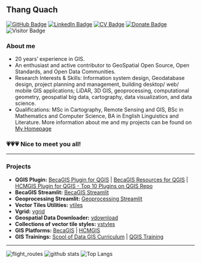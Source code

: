 ## Thang Quach

[![GitHub Badge](https://img.shields.io/github/followers/thangqd?style=social)](https://github.com/thangqd?tab=followers)
[![LinkedIn Badge](https://img.shields.io/badge/My-LinkedIn-blue)](https://www.linkedin.com/in/thangqd)
[![CV Badge](https://img.shields.io/badge/My-CV-critical)](https://thangqd.github.io/about/)
[![Donate Badge](https://img.shields.io/badge/Donate-Buy%20me%20a%20coffee-yellowgreen.svg)](https://www.buymeacoffee.com/thangqd)
![Visitor Badge](https://visitor-badge.laobi.icu/badge?page_id=thangqd.thangqd)

### About me
-	20 years’ experience in GIS.
-	An enthusiast and active contributor to GeoSpatial Open Source, Open Standards, and Open Data Communities.
-	Research Interests & Skills: Information system design, Geodatabase design, project planning and management, building desktop/ web/ mobile GIS applications; LiDAR, 3D GIS, geoprocessing, computational geometry, geospatial big data, cartography, data visualization, and data science.
-	Qualifications: MSc in Cartography, Remote Sensing and GIS, BSc in Mathematics and Computer Science, BA in English Linguistics and Literature.
More information about me and my projects can be found on [My Homepage](https://thangqd.github.io/)

### 💗💗💗 Nice to meet you all!
---

### Projects

- **QGIS Plugin:** [BecaGIS Plugin for QGIS](https://github.com/thangqd/becagis) | [BecaGIS Resources for QGIS](https://github.com/thangqd/BecaGIS-Resources)
                         | [HCMGIS Plugin for QGIS - Top 10 Plugins on QGIS Repo](https://github.com/thangqd/HCMGIS)
- **BecaGIS Streamlit:** [BecaGIS Streamlit](https://github.com/thangqd/becagis_streamlit)
- **Geoprocessing Streamlit:** [Geoprocessing Streamlit](https://github.com/thangqd/geoprocessing)
- **Vector Tiles Utilities:** [vtiles](https://pypi.org/project/vtiles/)
- **Vgrid:** [vgrid](https://pypi.org/project/vgrid/)
- **Geospatial Data Downloader:** [vdownload](https://pypi.org/project/vdownload/)
- **Collections of vector tile styles:** [vstyles](https://github.com/thangqd/vstyles)
- **GIS Platforms:** [BecaGIS](https://becagis.vn/?lang=en) | [HCMGIS](https://hcmgis.vn/)
- **GIS Trainings:** [Scool of Data GIS Curriculum](https://github.com/school-of-data/GIS-curriculum/tree/main/vietnam) | [QGIS Training](https://github.com/thangqd/QGIS-training) 

---
![flight_routes](https://github.com/thangqd/thangqd/assets/1776420/f2b24be0-1e2d-42ef-a62e-2eac991ac9f4)
![github stats](https://github-readme-stats-sigma-five.vercel.app/api?username=thangqd&show_icons=true)
![Top Langs](https://github-readme-stats-sigma-five.vercel.app/api/top-langs/?username=thangqd&langs_count=3&hide=javascript,go,html,css,tex)
